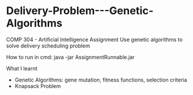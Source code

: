 # Delivery-Problem---Genetic-Algorithms
COMP 304 - Artificial Intelligence Assignment 
Use genetic algorithms to solve delivery scheduling problem 

How to run in cmd: 
java -jar AssignmentRunnable.jar

What I learnt
- Genetic Algorithms: gene mutation, fitness functions, selection criteria
- Knapsack Problem
